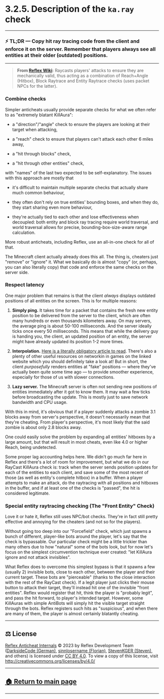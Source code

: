 # 3.2.5. Description of the `ka.ray` check

---
### ⚡️ TL;DR — Copy hit ray tracing code from the client and enforce it on the server. Remember that players always see all entities at their older (outdated) positions.
---





> **From [Reflex Wiki][reflex-wiki]:** Raycasts players' attacks to ensure they are mechanically valid, thus acting as a combination of Reach+Angle (Hitbox), Block Raytrace and Entity Raytrace checks (uses packet NPCs for the latter).





### Combine checks


Simpler anticheats usually provide separate checks for what we often refer to as "extremely blatant KillAura":

- a "direction"/"angle" check to ensure the players are looking at their target when attacking,

- a "reach" check to ensure that players can't attack each other 6 miles away,

- a "hit through blocks" check,

- a "hit through other entities" check,

with "names" of the last two expected to be self-explanatory. The issues with this approach are mostly that

- it's difficult to maintain multiple separate checks that actually share much common behaviour,

- they often don't rely on true entities' bounding boxes, and when they do, they start sharing even more behaviour,

- they're actually tied to each other and lose effectiveness when decoupled: both entity and block ray tracing require world traversal, and world traversal allows for precise, bounding-box-size-aware range calculation.

More robust anticheats, including Reflex, use an all-in-one check for all of that.

The Minecraft client actually already does this all. The thing is, cheaters just "remove" or "ignore" it. What we basically do is almost "copy" (or, perhaps, you can also literally copy) that code and enforce the same checks on the server side.






### Respect latency

One major problem that remains is that the client *always* displays outdated positions of all entities on the screen. This is for multiple reasons:

1. **Simply ping.** It takes time for a packet that contains the fresh new entity position to be delivered from the server to the client, which are often many hundreds or even thousands kilometers away. On may servers, the average ping is about 50-100 milliseconds. And the server ideally ticks once every 50 milliseconds. This means that while the delivery guy is handing you, the client, an updated position of an entity, the server might have already updated its position 1-2 more times.

2. **Interpolation.** [Here is a literally obligatory article to read][gaffer-interp]. There's also a plenty of other useful resources on networkin in games on the linked website which you should definitely take a look at! But in short, the client *purposefully* renders entities at "fake" positions — where they've actually been quite some time ago — to provide smoother experience, especially for those of us with slower connections.

3. **Lazy server.** The Minecraft server is often not sending new positions of entities immediately after it got to know them. It may wait a few ticks before broadcasting the update. This is mostly just to save network bandwidth and CPU usage.

With this in mind, it's obvious that if a player suddenly attacks a zombie 3.1 blocks away from server's perspective, it doesn't necessarily mean that they're cheating. From player's perspective, it's most likely that the said zombie is about only 2.8 blocks away.

One could easily solve the problem by expanding all entities' hitboxes by a large amount, but that will result in most cheats, even like 4.0 or higher Reach, being undetected.

Some proper lag accounting helps here. We didn't go much far here in Reflex and there's a lot of room for improvement, but what we do in our RayCast KillAura check is: track when the server sends position updates for each of the entities to each client, and save some of the most recent of those (as well as entity's complete hitbox) in a buffer. When a player attempts to make an attack, do the raytracing with all positions and hitboxes in the buffer, and if at least one of the checks is "passed", the hit is considered legitimate.






### Special entity raytracing checking (The "Front Entity" Check)

Love it or hate it, Reflex still uses NPC/bot checks. They're in fact still pretty effective and annoying for the cheaters (and not so for the players).

Without going too deep into our "Forcefield" check, which just spawns a bunch of different, player-like bots around the player, let's say that the check is bypassable. Our particular check might be a little trickier than many others due to how "natural" some of the bots look, but for now let's focus on the simplest circumvention technique ever created: "let KillAura ignore and not attack invisibles".

What Reflex does to overcome this simplest bypass is that it spawns a few (usually 2) invisible bots, close to each other, between the player and their current target. These bots are "pierceable" (thanks to the close interaction with the rest of the RayCast check). If a legit player just clicks their mouse button to attack their target, they'll instead hit one of the invisible "front entities". Reflex would register that hit, think the player is "probably legit", and pass the hit forward, to player's intended target. However, some KillAuras with simple AntiBots will simply hit the visible target straight through the bots. Reflex registers such hits as "suspicious", and when there are many of them, the player is almost certainly blatantly cheating.







---

## ⚖️ License

[Reflex Anticheat Internals][reflex-anticheat-internals] © 2023 by Reflex Development Team ([DarksideCode (German)][dev-german], [sinnlosername (Florian)][dev-florian], [StevenKGER (Steven)][dev-steven], and others) is licensed under [CC BY 4.0][license]. To view a copy of this license, visit http://creativecommons.org/licenses/by/4.0/

[license]: http://creativecommons.org/licenses/by/4.0

[reflex-anticheat-internals]: https://github.com/MeGysssTaa/reflex-anticheat-internals

[dev-german]: https://github.com/MeGysssTaa

[dev-florian]: https://github.com/sinnlosername

[dev-steven]: https://github.com/StevenKGER

---

## [🏠 Return to main page][reflex-anticheat-internals]

---








[reflex-wiki]: https://github.com/MeGysssTaa/ReflexIssueTracker/wiki

[gaffer-interp]: https://gafferongames.com/post/snapshot_interpolation/

